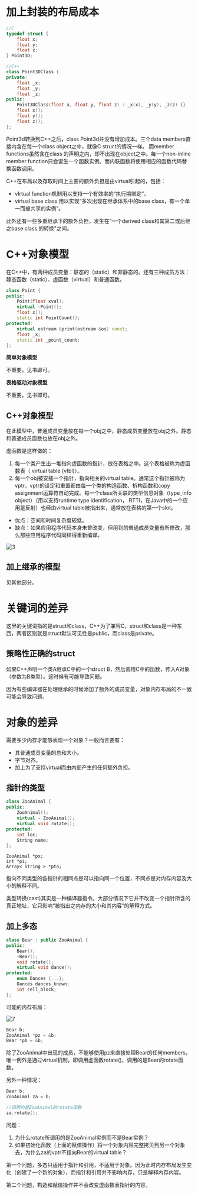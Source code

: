 

# 加上封装的布局成本

```cpp
//C
typedef struct {
    float x;
    float y;
    float z;
} Point3D;

//C++
class Point3DClass {
private:
    float _x;
    float _y;
    float _z;
public:
    Point3DClass(float x, float y, float z) : _x(x), _y(y), _z(z) {}
    float x();
    float y();
    float z();
};
```

Point3d转换到C++之后，class Point3d并没有增加成本。三个data members直接内含在每一个class object之中，就像C struct的情况一样。 而member functions虽然含在class 的声明之内，却不出现在object之中。每一个non-inline member function只会诞生一个函数实例。而内联函数将使用相应的函数代码替换函数调用。

C++在布局以及存取时间上主要的额外负担是由virtual引起的，包括：

-   vIrtual function机制用以支持一个有效率的“执行期绑定”。
-   virtual base class 用以实现“多次出现在继承体系中的base class，有一个单一而被共享的实例”。

此外还有一些多重继承下的额外负担，发生在“一个derived class和其第二或后继之base class 的转换"之间。

# C++对象模型

在C++中，有两种成员变量：静态的（static）和非静态的。还有三种成员方法：静态函数（static）、虚函数（virtual）和普通函数。

```cpp
class Point {
public:
    Point(float xval);
    virtual ~Point();
    float x();
    static int PointCount();
protected:
    virtual ostream &print(ostream &os) const;
    float _x;
    static int _point_count;
};
```

**简单对象模型**

不重要，见书即可。

**表格驱动对象模型**

不重要，见书即可。

## C++对象模型

在此模型中，普通成员变量放在每一个obj之中，静态成员变量放在obj之外。静态和普通成员函数也放在obj之外。

虚函数是这样做的：

1.  每一个类产生出一堆指向虚函数的指针，放在表格之中。这个表格被称为虚函数表（ virtual table (vtbl)）。
2.  每一个obj被安插一个指针，指向相关的virtual table。通常这个指针被称为vptr。vptr的设定和重置都由每一个类的构造函数、析构函数和copy assignment运算符自动完成。每一个class所关联的类型信息对象（type_info object）（用以支持runtime type identification， RTTI，在Java中的一个应用是反射）也经由virtual table被指出来，通常放在表格的第一个slot。

-   优点：空间和时间复杂度较低。
-   缺点：如果应用程序代码本身未曾改变，但用到的普通成员变量有所修改，那么那些应用程序代码同样得重新编译。

![3](assets/3.jpg)

## 加上继承的模型

见其他部分。

# 关键词的差异

这里的关键词指的是struct和class，C++为了兼容C，struct和class是一种东西，两者区别就是struct默认可见性是public，而class是private。

## 策略性正确的struct

如果C++声明一个类A继承C中的一个struct B，然后调用C中的函数，传入A对象（参数为B类型）。这时候有可能导致问题。

因为有些编译器在处理继承的时候添加了额外的成员变量，对象内存布局的不一致可能会导致问题。

# 对象的差异

需要多少内存才能够表现一个对象？一般而言要有：

-   其普通成员变量的总和大小。
-   字节对齐。
-   加上为了支持virtual而由内部产生的任何额外负担。

## 指针的类型

```cpp
class ZooAnimal {
public:
    ZooAnimal();
    virtual ~ ZooAnimal();
    virtual void rotate();
protected:
    int loc;
    String name;
};
```

```
ZooAnimal *px;
int *pi;
Array< String > *pta;
```

指向不同类型的各指针的相同点是可以指向同一个位置，不同点是对内存内容及大小的解释不同。

类型转换(cast)其实是一种编译器指令。大部分情况下它并不改变一个指针所含的真正地址，它只影响“被指出之内存的大小和其内容”的解释方式。

## 加上多态

```cpp
class Bear : public ZooAnimal {
public:
    Bear();
    ~Bear();
    void rotate();
    virtual void dance();
protected:
    enum Dances {...};
    Dances dances_known;
    int cell_block;
};
```

可能的内存布局：

![7](assets/7.jpg)

```cpp
Bear b;
ZooAnimal *pz = &b;
Bear *pb = &b;
```

除了ZooAnimal中出现的成员，不能够使用pz来直接处理Bear的任何members。唯一例外是通过virtual机制，即调用虚函数rotate()，调用的是Bear的rotate函数。

另外一种情况：

```cpp
Bear b;
ZooAnimal za = b;

//调用的是ZooAnimal的rotate函数
za.rotate();
```

问题：

1.  为什么rotate所调用的是ZooAnimal实例而不是Bear实例？
2.  如果初始化函数（上面的赋值操作）将一个对象内容完整拷贝到另一个对象去，为什么za的vptr不指向Bear的virtual table？

第一个问题，多态只适用于指针和引用，不适用于对象。因为此时内存布局发生变化（创建了一个新的对象），而指针和引用并不影响内存，只是解释内存内容。

第二个问题，构造和赋值操作并不会改变虚函数表指针的内容。